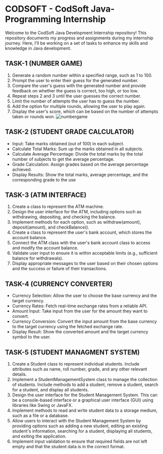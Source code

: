 # CODSOFT - CodSoft Java-Programming Internship
Welcome to the CodSoft Java Development Internship repository! This repository documents my progress and assignments during my internship journey. Here, I'll be working on a set of tasks to enhance my skills and knowledge in Java development.

## TASK-1 (NUMBER GAME)
1. Generate a random number within a specified range, such as 1 to 100.
2. Prompt the user to enter their guess for the generated number.
3. Compare the user's guess with the generated number and provide feedback on whether the guess is correct, too high, or too low.
4. Repeat steps 2 and 3 until the user guesses the correct number.
5. Limit the number of attempts the user has to guess the number.
6. Add the option for multiple rounds, allowing the user to play again.
7. Display the user's score, which can be based on the number of attempts taken or rounds won.
   ![numbergame](https://github.com/Shivam0713/CODSOFT/assets/141110357/1f577b7f-3de2-49bb-aefb-5af60277ec29)


## TASK-2 (STUDENT GRADE CALCULATOR)
- Input: Take marks obtained (out of 100) in each subject.
- Calculate Total Marks: Sum up the marks obtained in all subjects.
- Calculate Average Percentage: Divide the total marks by the total number of subjects to get the average percentage.
- Grade Calculation: Assign grades based on the average percentage achieved.
- Display Results: Show the total marks, average percentage, and the corresponding grade to the use

## TASK-3 (ATM INTERFACE)
1. Create a class to represent the ATM machine.
2. Design the user interface for the ATM, including options such as withdrawing, depositing, and checking the balance.
3. Implement methods for each option, such as withdraw(amount), deposit(amount), and checkBalance().
4. Create a class to represent the user's bank account, which stores the account balance.
5. Connect the ATM class with the user's bank account class to access and modify the account balance.
6. Validate user input to ensure it is within acceptable limits (e.g., sufficient balance for withdrawals).
7. Display appropriate messages to the user based on their chosen options and the success or failure of their transactions.

## TASK-4 (CURRENCY CONVERTER)
- Currency Selection: Allow the user to choose the base currency and the target currency.
- Currency Rates: Fetch real-time exchange rates from a reliable API.
- Amount Input: Take input from the user for the amount they want to convert.
- Currency Conversion: Convert the input amount from the base currency to the target currency using the fetched exchange rate.
- Display Result: Show the converted amount and the target currency symbol to the user.

## TASK-5 (STUDENT MANAGMENT SYSTEM)
1. Create a Student class to represent individual students. Include attributes such as name, roll number, grade, and any other relevant details.
2. Implement a StudentManagementSystem class to manage the collection of students. Include methods to add a student, remove a student, search for a student, and display all students.
3. Design the user interface for the Student Management System. This can be a console-based interface or a graphical user interface (GUI) using libraries like Swing or JavaFX.
4. Implement methods to read and write student data to a storage medium, such as a file or a database.
5. Allow users to interact with the Student Management System by providing options such as adding a new student, editing an existing student's information, searching for a student, 
   displaying all students, and exiting the application.
6. Implement input validation to ensure that required fields are not left empty and that the student data is in the correct format.

